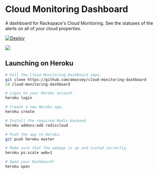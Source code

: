 # Cloud Monitoring Dashboard

A dashboard for Rackspace's Cloud Monitoring.   See the statuses of the alerts on all of your cloud properties.

[![Deploy](https://www.herokucdn.com/deploy/button.png)](https://heroku.com/deploy?template=https://github.com/amussey/cloud-monitoring-dashboard)

![](https://raw.githubusercontent.com/amussey/cloud-monitoring-dashboard/master/static/images/screenshot-dashboard.png)

## Launching on Heroku

```bash
# Pull the Cloud Monitoring Dashboard repo.
git clone https://github.com/amussey/cloud-monitoring-dashboard
cd cloud-monitoring-dashboard

# Login to your Heroku account.
heroku login

# Create a new Heroku app.
heroku create

# Install the required Redis backend
heroku addons:add rediscloud

# Push the app to Heroku.
git push heroku master

# Make sure that the webapp is up and scaled correctly.
heroku ps:scale web=1

# Open your Dashboard!
heroku open
```
